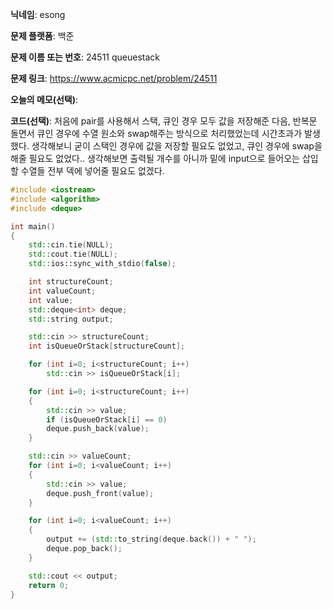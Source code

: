 **닉네임**: esong

**문제 플랫폼**: 백준

**문제 이름 또는 번호**: 24511 queuestack

**문제 링크**: https://www.acmicpc.net/problem/24511

**오늘의 메모(선택)**:

**코드(선택)**: 처음에 pair를 사용해서 스택, 큐인 경우 모두 값을 저장해준 다음, 반복문 돌면서 큐인 경우에 수열 원소와 swap해주는 방식으로 처리했었는데 시간초과가 발생했다. 생각해보니 굳이 스택인 경우에 값을 저장할 필요도 없었고, 큐인 경우에 swap을 해줄 필요도 없었다.. 생각해보면 출력될 개수를 아니까 밑에 input으로 들어오는 삽입할 수열들 전부 덱에 넣어줄 필요도 없겠다.

```c++
#include <iostream>
#include <algorithm>
#include <deque>

int main()
{
    std::cin.tie(NULL);
    std::cout.tie(NULL);
    std::ios::sync_with_stdio(false);

    int structureCount;
    int valueCount;
    int value;
    std::deque<int> deque;
    std::string output;

    std::cin >> structureCount;
    int isQueueOrStack[structureCount];

    for (int i=0; i<structureCount; i++)
        std::cin >> isQueueOrStack[i];

    for (int i=0; i<structureCount; i++)
    {
        std::cin >> value;
        if (isQueueOrStack[i] == 0)
        deque.push_back(value);
    }

    std::cin >> valueCount;
    for (int i=0; i<valueCount; i++)
    {
        std::cin >> value;
        deque.push_front(value);
    }

    for (int i=0; i<valueCount; i++)
    {
        output += (std::to_string(deque.back()) + " ");
        deque.pop_back();
    }

    std::cout << output;
    return 0;
}
```